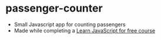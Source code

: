 # passenger-counter

* Small Javascript app for counting passengers
* Made while completing a [Learn JavaScript for free course](https://scrimba.com/learn/learnjavascript)
